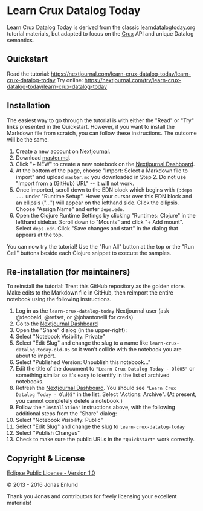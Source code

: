 # Learn Crux Datalog Today

Learn Crux Datalog Today is derived from the classic [learndatalogtoday.org](http://learndatalogtoday.org) tutorial materials, but adapted to focus on the [Crux](https://opencrux.com) API and unique Datalog semantics.

## Quickstart

Read the tutorial: https://nextjournal.com/learn-crux-datalog-today/learn-crux-datalog-today
Try online: https://nextjournal.com/try/learn-crux-datalog-today/learn-crux-datalog-today

## Installation

The easiest way to go through the tutorial is with either the "Read" or "Try" links presented in the Quickstart.
However, if you want to install the Markdown file from scratch, you can follow these instructions.
The outcome will be the same.

1. Create a new account on [Nextjournal](https://nextjournal.com).
2. Download [master.md](https://raw.githubusercontent.com/crux-labs/learn-crux-datalog-today/master/master.md).
3. Click "+ NEW" to create a new notebook on the [Nextjournal Dashboard](https://nextjournal.com/dashboard).
4. At the bottom of the page, choose "Import: Select a Markdown file to import" and upload `master.md` you downloaded in Step 2.
Do not use "Import from a (GitHub) URL" -- it will not work.
5. Once imported, scroll down to the EDN block which begins with `{:deps ...` under "Runtime Setup".
Hover your cursor over this EDN block and an ellipsis ("...") will appear on the lefthand side.
Click the ellipsis.
Choose "Assign Name" and enter `deps.edn`.
6. Open the Clojure Runtime Settings by clicking "Runtimes: Clojure" in the lefthand sidebar.
Scroll down to "Mounts" and click "+ Add mount".
Select `deps.edn`.
Click "Save changes and start" in the dialog that appears at the top.

You can now try the tutorial!
Use the "Run All" button at the top or the "Run Cell" buttons beside each Clojure snippet to execute the samples.

## Re-installation (for maintainers)

To reinstall the tutorial: Treat this GitHub repository as the golden store. Make edits to the Markdown file in
GitHub, then reimport the entire notebook using the following instructions.

1. Log in as the `learn-crux-datalog-today` Nextjournal user (ask @deobald, @refset, or @johantonelli for creds)
2. Go to the [Nextjournal Dashboard](https://nextjournal.com/dashboard)
3. Open the "Share" dialog (in the upper-right):
  1. Select "Notebook Visibility: Private"
  2. Select "Edit Slug" and change the slug to a name like `learn-crux-datalog-today-old-05` so it won't collide with the notebook you are about to import.
  3. Select "Published Version: Unpublish this notebook..."
7. Edit the title of the document to `"Learn Crux Datalog Today - Old05"` or something similar so it's easy to identify
in the list of archived notebooks.
8. Refresh the [Nextjournal Dashboard](https://nextjournal.com/dashboard). You should see `"Learn Crux Datalog Today - Old05"`
in the list. Select "Actions: Archive". (At present, you cannot completely delete a notebook.)
9. Follow the `"Installation"` instructions above, with the following additional steps from the "Share" dialog:
  1. Select "Notebook Visibility: Public"
  2. Select "Edit Slug" and change the slug to `learn-crux-datalog-today`
  3. Select "Publish Changes"
10. Check to make sure the public URLs in the `"Quickstart"` work correctly.

## Copyright & License

[Eclipse Public License - Version 1.0](https://github.com/crux-labs/learn-crux-datalog-today/blob/master/LICENSE.html)

© 2013 - 2016 Jonas Enlund

Thank you Jonas and contributors for freely licensing your excellent materials!
